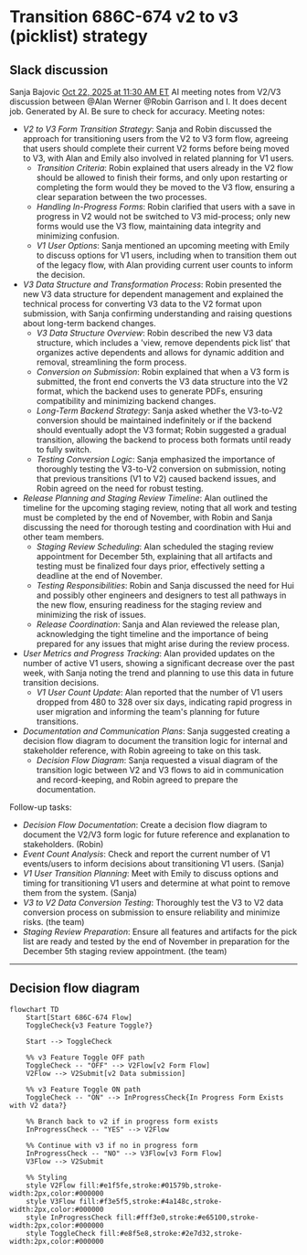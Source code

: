 # Transition 686C-674 v2 to v3 (picklist) strategy

## Slack discussion

Sanja Bajovic [Oct 22, 2025 at 11:30 AM ET](https://dsva.slack.com/archives/C0547Q0K0LF/p1761147054864329)
AI meeting notes from V2/V3 discussion between @Alan Werner @Robin Garrison and I. It does decent job.
Generated by AI. Be sure to check for accuracy.
Meeting notes:
- *V2 to V3 Form Transition Strategy*: Sanja and Robin discussed the approach for transitioning users from the V2 to V3 form flow, agreeing that users should complete their current V2 forms before being moved to V3, with Alan and Emily also involved in related planning for V1 users.
  - *Transition Criteria*: Robin explained that users already in the V2 flow should be allowed to finish their forms, and only upon restarting or completing the form would they be moved to the V3 flow, ensuring a clear separation between the two processes.
  - *Handling In-Progress Forms*: Robin clarified that users with a save in progress in V2 would not be switched to V3 mid-process; only new forms would use the V3 flow, maintaining data integrity and minimizing confusion.
  - *V1 User Options*: Sanja mentioned an upcoming meeting with Emily to discuss options for V1 users, including when to transition them out of the legacy flow, with Alan providing current user counts to inform the decision.
- *V3 Data Structure and Transformation Process*: Robin presented the new V3 data structure for dependent management and explained the technical process for converting V3 data to the V2 format upon submission, with Sanja confirming understanding and raising questions about long-term backend changes.
  - *V3 Data Structure Overview*: Robin described the new V3 data structure, which includes a 'view, remove dependents pick list' that organizes active dependents and allows for dynamic addition and removal, streamlining the form process.
  - *Conversion on Submission*: Robin explained that when a V3 form is submitted, the front end converts the V3 data structure into the V2 format, which the backend uses to generate PDFs, ensuring compatibility and minimizing backend changes.
  - *Long-Term Backend Strategy*: Sanja asked whether the V3-to-V2 conversion should be maintained indefinitely or if the backend should eventually adopt the V3 format; Robin suggested a gradual transition, allowing the backend to process both formats until ready to fully switch.
  - *Testing Conversion Logic*: Sanja emphasized the importance of thoroughly testing the V3-to-V2 conversion on submission, noting that previous transitions (V1 to V2) caused backend issues, and Robin agreed on the need for robust testing.
- *Release Planning and Staging Review Timeline*: Alan outlined the timeline for the upcoming staging review, noting that all work and testing must be completed by the end of November, with Robin and Sanja discussing the need for thorough testing and coordination with Hui and other team members.
  - *Staging Review Scheduling*: Alan scheduled the staging review appointment for December 5th, explaining that all artifacts and testing must be finalized four days prior, effectively setting a deadline at the end of November.
  - *Testing Responsibilities*: Robin and Sanja discussed the need for Hui and possibly other engineers and designers to test all pathways in the new flow, ensuring readiness for the staging review and minimizing the risk of issues.
  - *Release Coordination*: Sanja and Alan reviewed the release plan, acknowledging the tight timeline and the importance of being prepared for any issues that might arise during the review process.
- *User Metrics and Progress Tracking*: Alan provided updates on the number of active V1 users, showing a significant decrease over the past week, with Sanja noting the trend and planning to use this data in future transition decisions.
  - *V1 User Count Update*: Alan reported that the number of V1 users dropped from 480 to 328 over six days, indicating rapid progress in user migration and informing the team's planning for future transitions.
- *Documentation and Communication Plans*: Sanja suggested creating a decision flow diagram to document the transition logic for internal and stakeholder reference, with Robin agreeing to take on this task.
  - *Decision Flow Diagram*: Sanja requested a visual diagram of the transition logic between V2 and V3 flows to aid in communication and record-keeping, and Robin agreed to prepare the documentation.

Follow-up tasks:
- *Decision Flow Documentation*: Create a decision flow diagram to document the V2/V3 form logic for future reference and explanation to stakeholders. (Robin)
- *Event Count Analysis*: Check and report the current number of V1 events/users to inform decisions about transitioning V1 users. (Sanja)
- *V1 User Transition Planning*: Meet with Emily to discuss options and timing for transitioning V1 users and determine at what point to remove them from the system. (Sanja)
- *V3 to V2 Data Conversion Testing*: Thoroughly test the V3 to V2 data conversion process on submission to ensure reliability and minimize risks. (the team)
- *Staging Review Preparation*: Ensure all features and artifacts for the pick list are ready and tested by the end of November in preparation for the December 5th staging review appointment. (the team)


----

## Decision flow diagram

```mermaid
flowchart TD
    Start[Start 686C-674 Flow]
    ToggleCheck{v3 Feature Toggle?}

    Start --> ToggleCheck

    %% v3 Feature Toggle OFF path
    ToggleCheck -- "OFF" --> V2Flow[v2 Form Flow]
    V2Flow --> V2Submit[v2 Data submission]

    %% v3 Feature Toggle ON path
    ToggleCheck -- "ON" --> InProgressCheck{In Progress Form Exists with V2 data?}

    %% Branch back to v2 if in progress form exists
    InProgressCheck -- "YES" --> V2Flow

    %% Continue with v3 if no in progress form
    InProgressCheck -- "NO" --> V3Flow[v3 Form Flow]
    V3Flow --> V2Submit

    %% Styling
    style V2Flow fill:#e1f5fe,stroke:#01579b,stroke-width:2px,color:#000000
    style V3Flow fill:#f3e5f5,stroke:#4a148c,stroke-width:2px,color:#000000
    style InProgressCheck fill:#fff3e0,stroke:#e65100,stroke-width:2px,color:#000000
    style ToggleCheck fill:#e8f5e8,stroke:#2e7d32,stroke-width:2px,color:#000000
```
